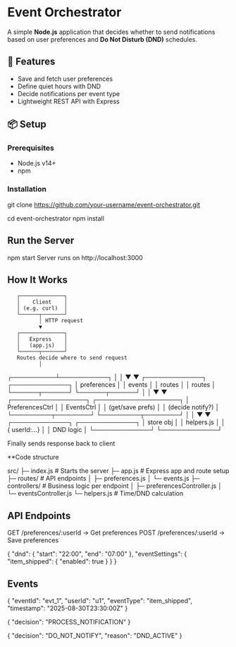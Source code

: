 # Event Orchestrator

A simple **Node.js** application that decides whether to send notifications based on user preferences and **Do Not Disturb (DND)** schedules.

## 🚀 Features
- Save and fetch user preferences
- Define quiet hours with DND
- Decide notifications per event type
- Lightweight REST API with Express

## 📦 Setup

### Prerequisites
- Node.js v14+
- npm

### Installation

git clone https://github.com/your-username/event-orchestrator.git

cd event-orchestrator
npm install

## Run the Server
npm start
Server runs on http://localhost:3000


## How It Works 

       ┌──────────────┐
       │    Client    │
       │ (e.g. curl)  │
       └──────┬───────┘
              │ HTTP request
              ▼
       ┌──────────────┐
       │   Express    │
       │   (app.js)   │
       └──────┬───────┘
       Routes decide where to send request
              │
   ┌──────────┴───────────┐
   │                      │
   ▼                      ▼
┌─────────────┐      ┌─────────────┐
│ preferences │      │   events    │
│   routes    │      │   routes    │
└──────┬──────┘      └──────┬──────┘
       │                     │
       ▼                     ▼
┌─────────────────┐    ┌───────────────────┐
│ PreferencesCtrl  │    │   EventsCtrl      │
│ (get/save prefs) │    │ (decide notify?)  │
└─────────┬────────┘    └─────────┬────────┘
          │                       │
          ▼                       ▼
   ┌─────────────┐        ┌─────────────┐
   │  store obj  │        │ helpers.js  │
   │ { userId:…} │        │ DND logic   │
   └─────────────┘        └─────────────┘

Finally sends response back to client




**Code structure

src/
├─ index.js            # Starts the server
├─ app.js              # Express app and route setup
├─ routes/             # API endpoints
│  ├─ preferences.js
│  └─ events.js
├─ controllers/        # Business logic per endpoint
│  ├─ preferencesController.js
│  └─ eventsController.js
└─ helpers.js          # Time/DND calculation

## API Endpoints

GET /preferences/:userId → Get preferences
POST /preferences/:userId → Save preferences


{
  "dnd": { "start": "22:00", "end": "07:00" },
  "eventSettings": { "item_shipped": { "enabled": true } }
}

## Events

{
  "eventId": "evt_1",
  "userId": "u1",
  "eventType": "item_shipped",
  "timestamp": "2025-08-30T23:30:00Z"
}

{ "decision": "PROCESS_NOTIFICATION" }

{ "decision": "DO_NOT_NOTIFY", "reason": "DND_ACTIVE" }







